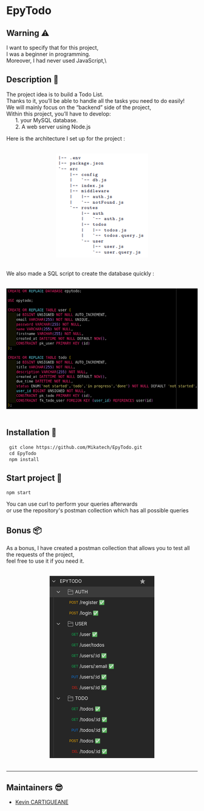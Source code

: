 # EpyTodo

## Warning :warning:

I want to specify that for this project, \
I was a beginner in programming.\
Moreover, I had never used JavaScript,\

## Description :sunrise_over_mountains:

The project idea is to build a Todo List. \
Thanks to it, you’ll be able to handle all the tasks you need to do easily! \
We will mainly focus on the “backend” side of the project,\
Within this project, you’ll have to develop:\
    &nbsp;&nbsp;&nbsp;&nbsp;&nbsp;&nbsp;1. your MySQL database.\
    &nbsp;&nbsp;&nbsp;&nbsp;&nbsp;&nbsp;2. A web server using Node.js


Here is the architecture I set up for the project :

<p align="center">
    <br/>
  <img src="./assets/project_architecture.png" />
  <br/>
  <br/>
</p>

We also made a SQL script to create the database quickly :

<p align="center">
    <br/>
  <img src="./assets/db_schema.png" />
  <br/>
  <br/>
</p>

## Installation :mag_right:

```
 git clone https://github.com/Mikatech/EpyTodo.git
 cd EpyTodo
 npm install
```

## Start project :checkered_flag:

```
npm start
```

You can use curl to perform your queries afterwards \
or use the repository's postman collection which has all possible queries

## Bonus :package:

As a bonus, I have created a postman collection that allows you to test all the requests of the project,\
feel free to use it if you need it.

<p align="center">
    <br/>
  <img src="./assets/postman.png" />
  <br/>
  <br/>
</p>


------------
## Maintainers :sunglasses:

 - [Kevin CARTIGUEANE](https://github.com/Kcarttigueane)
